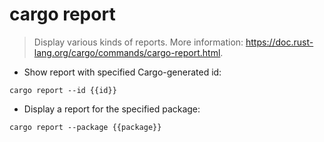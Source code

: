# cargo report

> Display various kinds of reports.
> More information: <https://doc.rust-lang.org/cargo/commands/cargo-report.html>.
- Show report with specified Cargo-generated id:

`cargo report --id {{id}}`

- Display a report for the specified package:

`cargo report --package {{package}}`
